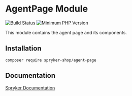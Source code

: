 # AgentPage Module
[![Build Status](https://travis-ci.org/spryker-shop/agent-page.svg)](https://travis-ci.org/spryker-shop/agent-page)
[![Minimum PHP Version](https://img.shields.io/badge/php-%3E%3D%207.3-8892BF.svg)](https://php.net/)

This module contains the agent page and its components.

## Installation

```
composer require spryker-shop/agent-page
```

## Documentation

[Spryker Documentation](https://academy.spryker.com/developing_with_spryker/module_guide/modules.html)
